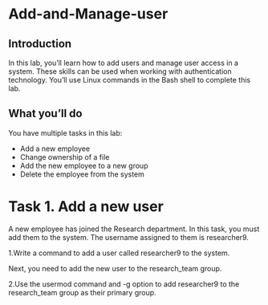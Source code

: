 # Add-and-Manage-user
<h2>Introduction</h2>

In this lab, you’ll learn how to add users and manage user access in a system. These skills can be used when working with authentication technology. You’ll use Linux commands in the Bash shell to complete this lab.

<h2>What you’ll do</h2>

You have multiple tasks in this lab:
- Add a new employee
- Change ownership of a file
- Add the new employee to a new group
- Delete the employee from the system

<h1>Task 1. Add a new user</h1>
A new employee has joined the Research department. In this task, you must add them to the system. The username assigned to them is researcher9.

1.Write a command to add a user called researcher9 to the system.

Next, you need to add the new user to the research_team group.

2.Use the usermod command and -g option to add researcher9 to the research_team group as their primary group.

